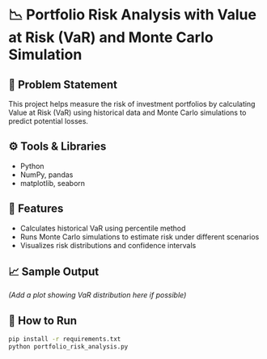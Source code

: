 # 📉 Portfolio Risk Analysis with Value at Risk (VaR) and Monte Carlo Simulation

## 🧠 Problem Statement
This project helps measure the risk of investment portfolios by calculating Value at Risk (VaR) using historical data and Monte Carlo simulations to predict potential losses.

## ⚙️ Tools & Libraries
- Python
- NumPy, pandas
- matplotlib, seaborn

## 🔧 Features
- Calculates historical VaR using percentile method
- Runs Monte Carlo simulations to estimate risk under different scenarios
- Visualizes risk distributions and confidence intervals

## 📈 Sample Output
*(Add a plot showing VaR distribution here if possible)*

## 🚀 How to Run
```bash
pip install -r requirements.txt
python portfolio_risk_analysis.py
